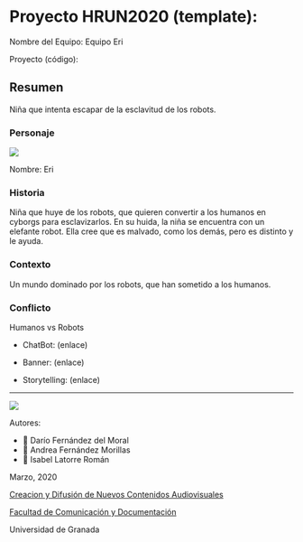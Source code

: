 

# Proyecto HRUN2020 (template): 

Nombre del Equipo: Equipo Eri

Proyecto (código): 


## Resumen
Niña que intenta escapar de la esclavitud de los robots.

### Personaje

![](https://github.com/mgea/storytelling/blob/master/img-nobody.png)

Nombre: Eri


### Historia
Niña que huye de los robots, que quieren convertir a los humanos en cyborgs para esclavizarlos. En su huida, la niña se encuentra con un elefante robot. Ella cree que es malvado, como los demás, pero es distinto y le ayuda.

### Contexto
Un mundo dominado por los robots, que han sometido a los humanos.

### Conflicto 
Humanos vs Robots

- ChatBot: (enlace) 

- Banner:  (enlace) 

- Storytelling: (enlace) 

------
![](https://upload.wikimedia.org/wikipedia/commons/thumb/6/62/CC-BY-SA-Andere_Wikis_%28v%29.svg/200px-CC-BY-SA-Andere_Wikis_%28v%29.svg.png)


Autores:  
<!---
Incluir lista de personas del grupo 
Se puede añadir enlace a página personal de github o lo que se quiera...(optativo)
-->

- :man: Darío Fernández del Moral
- :woman: Andrea Fernández Morillas
- :woman: Isabel Latorre Román

<!---
Lista completa de emojis de markDown - https://gist.github.com/rxaviers/7360908) 
-->



Marzo, 2020

[Creacion y Difusión de Nuevos Contenidos Audiovisuales](http://utopolis.ugr.es/medialab)

[Facultad de Comunicación y Documentación](http://fcd.ugr.es)

Universidad de Granada
